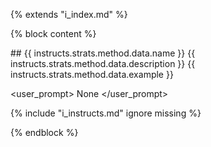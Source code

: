 {% extends "i_index.md" %}

{% block content %}

<context>
## {{ instructs.strats.method.data.name }}
{{ instructs.strats.method.data.description }}
{{ instructs.strats.method.data.example }}
</context>


<user_prompt>
    None
</user_prompt>

<INST>
{% include "i_instructs.md" ignore missing %}
</INST>

{% endblock %}